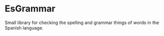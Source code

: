 # EsGrammar
Small library for checking the spelling and grammar things of words in the Spanish language.
